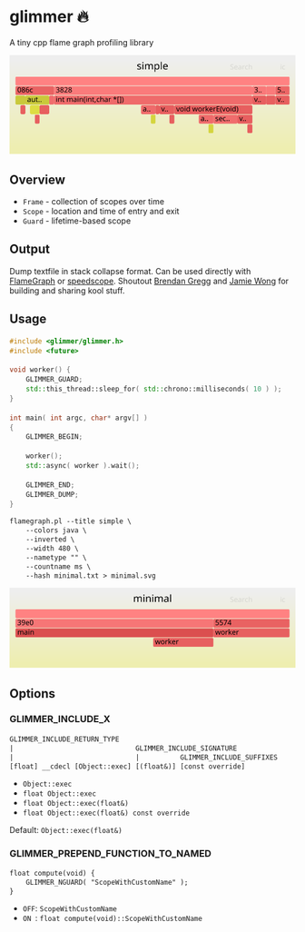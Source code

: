 # glimmer 🔥
A tiny cpp flame graph profiling library

![](docs/simple.svg)


## Overview
- `Frame` - collection of scopes over time
- `Scope` - location and time of entry and exit
- `Guard` - lifetime-based scope


## Output
Dump textfile in stack collapse format.
Can be used directly with [FlameGraph](https://github.com/brendangregg/FlameGraph) or [speedscope](https://www.speedscope.app/).
Shoutout [Brendan Gregg](https://twitter.com/brendangregg) and [Jamie Wong](https://twitter.com/jlfwong) for building and sharing kool stuff.


## Usage
```cpp
#include <glimmer/glimmer.h>
#include <future>

void worker() {
    GLIMMER_GUARD;
    std::this_thread::sleep_for( std::chrono::milliseconds( 10 ) );
}

int main( int argc, char* argv[] ) 
{
    GLIMMER_BEGIN;

    worker();
    std::async( worker ).wait();

    GLIMMER_END;
    GLIMMER_DUMP;
}
```

```
flamegraph.pl --title simple \
    --colors java \
    --inverted \
    --width 480 \
    --nametype "" \ 
    --countname ms \
    --hash minimal.txt > minimal.svg
``` 

![](docs/minimal.svg)


## Options

### GLIMMER_INCLUDE_X

```
GLIMMER_INCLUDE_RETURN_TYPE
|                              GLIMMER_INCLUDE_SIGNATURE
|                              |          GLIMMER_INCLUDE_SUFFIXES
[float] __cdecl [Object::exec] [(float&)] [const override]          
```

- `Object::exec`
- `float Object::exec`
- `float Object::exec(float&)`
- `float Object::exec(float&) const override`

Default: `Object::exec(float&)`

### GLIMMER_PREPEND_FUNCTION_TO_NAMED

```
float compute(void) {
    GLIMMER_NGUARD( "ScopeWithCustomName" );
}
```

- `OFF`: `ScopeWithCustomName`
- `ON `: `float compute(void)::ScopeWithCustomName`